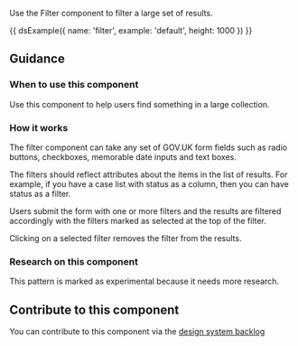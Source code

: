 Use the Filter component to filter a large set of results.

{{ dsExample({
  name: 'filter',
  example: 'default',
  height: 1000
}) }}

## Guidance

### When to use this component

Use this component to help users find something in a large collection.

### How it works

The filter component can take any set of GOV.UK form fields such as radio buttons, checkboxes, memorable date inputs and text boxes.

The filters should reflect attributes about the items in the list of results. For example, if you have a case list with status as a column, then you can have status as a filter.

Users submit the form with one or more filters and the results are filtered accordingly with the filters marked as selected at the top of the filter.

Clicking on a selected filter removes the filter from the results.

### Research on this component

This pattern is marked as experimental because it needs more research.

## Contribute to this component

You can contribute to this component via the [design system backlog](https://github.com/ministryofjustice/mojdt-design-system-backlog/)